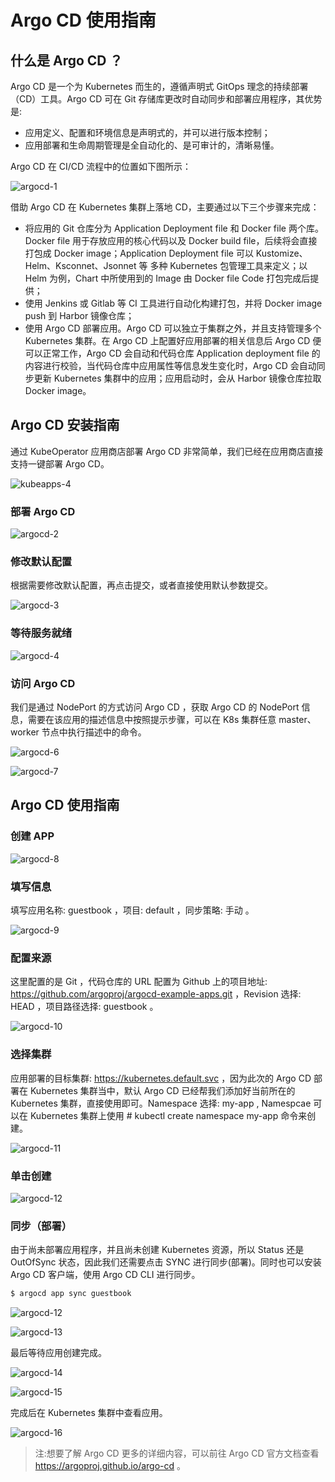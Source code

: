 # Argo CD 使用指南

## 什么是 Argo CD ？

Argo CD 是一个为 Kubernetes 而生的，遵循声明式 GitOps 理念的持续部署（CD）工具。Argo CD 可在 Git 存储库更改时自动同步和部署应用程序，其优势是: 

- 应用定义、配置和环境信息是声明式的，并可以进行版本控制；
- 应用部署和生命周期管理是全自动化的、是可审计的，清晰易懂。

Argo CD 在 CI/CD 流程中的位置如下图所示：

![argocd-1](../img/guidelines/argocd/argocd-1.png )
 
借助 Argo CD 在 Kubernetes 集群上落地 CD，主要通过以下三个步骤来完成：

-  将应用的 Git 仓库分为 Application Deployment file 和 Docker file 两个库。Docker file 用于存放应用的核心代码以及 Docker build file，后续将会直接打包成 Docker image；Application Deployment file 可以 Kustomize、Helm、Ksconnet、Jsonnet 等 多种 Kubernetes 包管理工具来定义；以 Helm 为例，Chart 中所使用到的 Image 由 Docker file Code 打包完成后提供；
-  使用 Jenkins 或 Gitlab 等 CI 工具进行自动化构建打包，并将 Docker image push 到 Harbor 镜像仓库；
-  使用 Argo CD 部署应用。Argo CD 可以独立于集群之外，并且支持管理多个 Kubernetes 集群。在 Argo CD 上配置好应用部署的相关信息后 Argo CD 便可以正常工作，Argo CD 会自动和代码仓库 Application deployment file 的内容进行校验，当代码仓库中应用属性等信息发生变化时，Argo CD 会自动同步更新 Kubernetes 集群中的应用；应用启动时，会从 Harbor 镜像仓库拉取 Docker image。

## Argo CD 安装指南
 
通过 KubeOperator 应用商店部署 Argo CD 非常简单，我们已经在应用商店直接支持一键部署 Argo CD。

![kubeapps-4](../img/guidelines/kubeapps/kubeapps-4.png)

### 部署 Argo CD

![argocd-2](../img/guidelines/argocd/argocd-2.png )

### 修改默认配置

根据需要修改默认配置，再点击提交，或者直接使用默认参数提交。

![argocd-3](../img/guidelines/argocd/argocd-3.png )

### 等待服务就绪

![argocd-4](../img/guidelines/argocd/argocd-4.png )

### 访问 Argo CD

我们是通过 NodePort 的方式访问 Argo CD ，获取 Argo CD 的 NodePort 信息，需要在该应用的描述信息中按照提示步骤，可以在 K8s 集群任意 master、worker 节点中执行描述中的命令。

![argocd-6](../img/guidelines/argocd/argocd-deploy05.png )

![argocd-7](../img/guidelines/argocd/argocd-deploy06.png )

## Argo CD 使用指南

### 创建 APP

![argocd-8](../img/guidelines/argocd/argocd-deploy07.png )

### 填写信息

填写应用名称: guestbook ，项目: default ，同步策略: 手动 。

![argocd-9](../img/guidelines/argocd/argocd-deploy08.png )

### 配置来源

这里配置的是 Git ，代码仓库的 URL 配置为 Github 上的项目地址: https://github.com/argoproj/argocd-example-apps.git ，Revision 选择: HEAD ，项目路径选择: guestbook 。

![argocd-10](../img/guidelines/argocd/argocd-deploy09.png )

### 选择集群

应用部署的目标集群: https://kubernetes.default.svc ，因为此次的 Argo CD 部署在 Kubernetes 集群当中，默认 Argo CD 已经帮我们添加好当前所在的 Kubernetes 集群，直接使用即可。Namespace 选择: my-app , Namespcae 可以在 Kubernetes 集群上使用  # kubectl create namespace my-app 命令来创建。

![argocd-11](../img/guidelines/argocd/argocd-deploy10.png )

### 单击创建

![argocd-12](../img/guidelines/argocd/argocd-deploy11.png )

### 同步（部署）

由于尚未部署应用程序，并且尚未创建 Kubernetes 资源，所以 Status 还是 OutOfSync 状态，因此我们还需要点击 SYNC 进行同步(部署)。同时也可以安装 Argo CD 客户端，使用 Argo CD CLI 进行同步。

``` bash
$ argocd app sync guestbook
```

![argocd-12](../img/guidelines/argocd/argocd-deploy12.png )

![argocd-13](../img/guidelines/argocd/argocd-deploy13.png )

最后等待应用创建完成。

![argocd-14](../img/guidelines/argocd/argocd-deploy14.png )

![argocd-15](../img/guidelines/argocd/argocd-deploy15.png )

完成后在 Kubernetes 集群中查看应用。

![argocd-16](../img/guidelines/argocd/argocd-deploy16.png )

> 注:想要了解 Argo CD 更多的详细内容，可以前往 Argo CD 官方文档查看 https://argoproj.github.io/argo-cd 。
